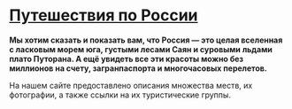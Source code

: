 # [Путешествия по России](https://plairay.github.io/russian-travel/)

**Мы хотим сказать и показать вам, что Россия — это целая вселенная с ласковым морем юга, густыми лесами Саян и суровыми льдами плато Путорана. А ещё увидеть все эти красоты можно без миллионов на счету, загранпаспорта и многочасовых перелетов.**

На нашем сайте предоставлено описания множества меств, их фотографии, а также ссылки на их туристические группы.

